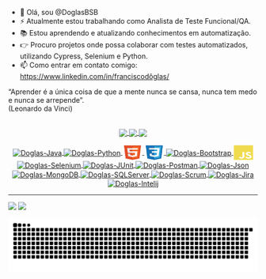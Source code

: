 

- 👋 Olá, sou @DoglasBSB
- ⚡ Atualmente estou trabalhando como Analista de Teste Funcional/QA.
- 📚 Estou aprendendo e atualizando conhecimentos em automatização.
- 👉 Procuro projetos onde possa colaborar com testes automatizados, utilizando Cypress, Selenium e Python.
- 📫 Como entrar em contato comigo:  https://www.linkedin.com/in/franciscodôglas/


“Aprender é a única coisa de que a mente nunca se cansa, nunca tem medo e nunca se arrepende”.   
                                                                     (Leonardo da Vinci)        
                                                                     
                                                                     
                                                                     
                                                                                                                                                                                                     
<div align="center" style="display: inline_block"><br>                                                         
  <a href="https://beacons.ai/DoglasBSB">                                     
     <img   align="center" height="180rem"  src="https://github-readme-stats.vercel.app/api?username=DoglasBSB&show_icons=true&theme=dark&include_all_commits=true&count_private=true"/>
     <img   align="center" height="180rem" src="https://github-readme-streak-stats.herokuapp.com?user=DoglasBSB&theme=dark&hide_border=true&border=0B0202EE&stroke=DD7B18"/> 
     <img  align="center" height="180rem"  src="https://github-readme-stats.vercel.app/api/top-langs/?username=DoglasBSB&layout=compact&langs_count=16&theme=dark"/>
</div>                                                                 
<div align="center" style="display: inline_block"><br> 
     <img align="center" alt="Doglas-Java" height="45" width="40" src="https://img.icons8.com/color/48/000000/java-coffee-cup-logo--v1.png">
     <img align="center" alt="Doglas-Python" height="45" width="40" src="https://img.icons8.com/fluency/48/000000/python.png">  
     <img align="center" alt="Doglas-HTML" height="30" width="40" src="https://raw.githubusercontent.com/devicons/devicon/master/icons/html5/html5-original.svg">
     <img align="center" alt="Doglas-CSS" height="30" width="40" src="https://raw.githubusercontent.com/devicons/devicon/master/icons/css3/css3-original.svg">
     <img align="center" alt="Doglas-Bootstrap" height="40" width="40" src="https://img.icons8.com/color/48/000000/bootstrap.png">
     <img align="center" alt="Doglas-Js" height="30" width="40" src="https://raw.githubusercontent.com/devicons/devicon/master/icons/javascript/javascript-plain.svg">  
     <img align="center" alt="Doglas-Selenium" height="45" width="40"  src="https://img.icons8.com/fluency/48/000000/selenium-test-automation.png">
     <img align="center" alt="Doglas-JUnit" height="45" width="40" src=https://github.com/junit-team/junit5/blob/86465f4f491219ad0c0cf9c64eddca7b0edeb86f/assets/img/junit5-logo.svg>  
     <img align="center" alt="Doglas-Postman" height="45" width="40"  src="https://img.icons8.com/external-tal-revivo-shadow-tal-revivo/45/000000/external-postman-is-the-only-complete-api-development-environment-logo-shadow-tal-revivo.png">
    <img align="center" alt="Doglas-Json" height="45" width="40"  src="https://img.icons8.com/color/48/000000/cloud-function.png">  
    <img align="center" alt="Doglas-MongoDB" height="45" width="40" src="https://img.icons8.com/color/48/000000/mongodb.png">
    <img align="center" alt="Doglas-SQLServer" height="45" width="40" src="https://img.icons8.com/color/48/000000/microsoft-sql-server.png">
    <img align="center" alt="Doglas-Scrum" height="45" width="40" src="https://img.icons8.com/external-flaticons-flat-flat-icons/48/000000/external-scrum-agile-flaticons-flat-flat-icons-2.png">
   <img align="center" alt="Doglas-Jira" height="45" width="40"  src="https://img.icons8.com/color/40/000000/jira.png"/> 
   <img align="center" alt="Doglas-Intelij" height="45" width="40"  src="https://img.icons8.com/color/48/000000/intellij-idea.png">
</div>                                                                                                                                                                             
  
<hr>    
  
<div>
<a href="https://www.linkedin.com/in/franciscodoglas" target="_blank"><img src="https://img.shields.io/badge/-LinkedIn-%230077B5?style=for-the-badge&logo=linkedin&logoColor=white" target="_blank"></a>   
   <a href = "mailto:doglas.bsb@gmail.com"><img src="https://img.shields.io/badge/Gmail-D14836?style=for-the-badge&logo=gmail&logoColor=white" target="_blank"></a> 


![Snake animation](https://github.com/DoglasBSB/DoglasBSB/blob/output/github-contribution-grid-snake.svg)

